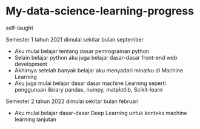 # My-data-science-learning-progress
self-taught

Semester 1 tahun 2021 dimulai sekitar bulan september
  * Aku mulai belajar tentang dasar pemrograman python 
  * Selain belajar python aku juga belajar dasar-dasar front-end web development
  * Akhirnya setelah banyak belajar aku menyadari minatku di Machine Learning
  * Aku juga mulai belajar dasar dasar machine Learning seperti penggunaan library pandas, numpy, matplotlib, Scikit-learn

Semester 2 tahun 2022 dimulai sekitar bulan februari
  * Aku mulai belajar dasar-dasar Deep Learning untuk konteks machine learning lanjutan
